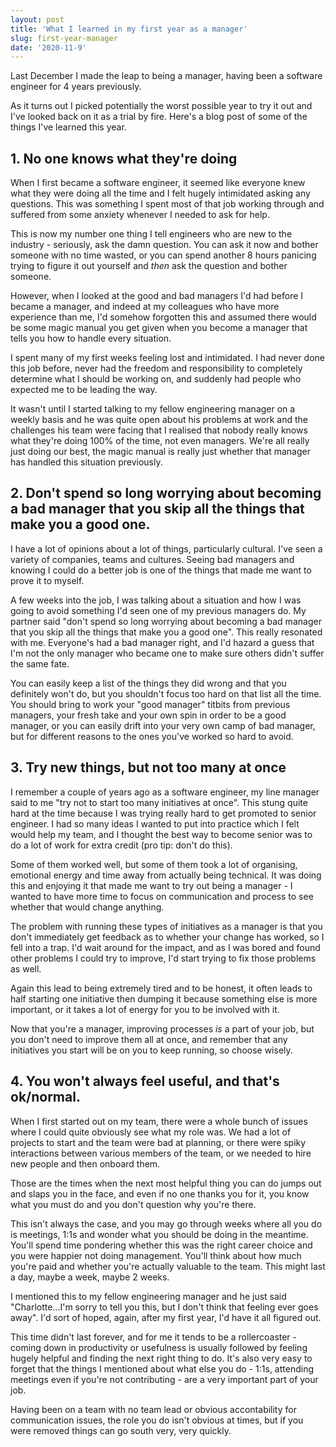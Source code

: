 ```yaml
---
layout: post
title: 'What I learned in my first year as a manager'
slug: first-year-manager
date: '2020-11-9'
---
```

Last December I made the leap to being a manager, having been a software engineer for 4 years previously.

As it turns out I picked potentially the worst possible year to try it out and I've looked back on it as a trial by fire. Here's a blog post of some of the things I've learned this year.

## 1. No one knows what they're doing
When I first became a software engineer, it seemed like everyone knew what they were doing all the time and I felt hugely intimidated asking any questions. This was something I spent most of that job working through and suffered from some anxiety whenever I needed to ask for help.

This is now my number one thing I tell engineers who are new to the industry - seriously, ask the damn question. You can ask it now and bother someone with no time wasted, or you can spend another 8 hours panicing trying to figure it out yourself and _then_ ask the question and bother someone.

However, when I looked at the good and bad managers I'd had before I became a manager, and indeed at my colleagues who have more experience than me, I'd somehow forgotten this and assumed there would be some magic manual you get given when you become a manager that tells you how to handle every situation. 

I spent many of my first weeks feeling lost and intimidated. I had never done this job before, never had the freedom and responsibility to completely determine what I should be working on, and suddenly had people who expected me to be leading the way. 

It wasn't until I started talking to my fellow engineering manager on a weekly basis and he was quite open about his problems at work and the challenges his team were facing that I realised that nobody really knows what they're doing 100% of the time, not even managers. We're all really just doing our best, the magic manual is really just whether that manager has handled this situation previously.

## 2. Don't spend so long worrying about becoming a bad manager that you skip all the things that make you a good one.
I have a lot of opinions about a lot of things, particularly cultural. I've seen a variety of companies, teams and cultures. Seeing bad managers and knowing I could do a better job is one of the things that made me want to prove it to myself.

A few weeks into the job, I was talking about a situation and how I was going to avoid something I'd seen one of my previous managers do. My partner said "don't spend so long worrying about becoming a bad manager that you skip all the things that make you a good one". This really resonated with me. Everyone's had a bad manager right, and I'd hazard a guess that I'm not the only manager who became one to make sure others didn't suffer the same fate.

You can easily keep a list of the things they did wrong and that you definitely won't do, but you shouldn't focus too hard on that list all the time. You should bring to work your "good manager" titbits from previous managers, your fresh take and your own spin in order to be a good manager, or you can easily drift into your very own camp of bad manager, but for different reasons to the ones you've worked so hard to avoid.

## 3. Try new things, but not too many at once
I remember a couple of years ago as a software engineer, my line manager said to me "try not to start too many initiatives at once". This stung quite hard at the time because I was trying really hard to get promoted to senior engineer. I had so many ideas I wanted to put into practice which I felt would help my team, and I thought the best way to become senior was to do a lot of work for extra credit (pro tip: don't do this). 

Some of them worked well, but some of them took a lot of organising, emotional energy and time away from actually being technical. It was doing this and enjoying it that made me want to try out being a manager - I wanted to have more time to focus on communication and process to see whether that would change anything.

The problem with running these types of initiatives as a manager is that you don't immediately get feedback as to whether your change has worked, so I fell into a trap. I'd wait around for the impact, and as I was bored and found other problems I could try to improve, I'd start trying to fix those problems as well.

Again this lead to being extremely tired and to be honest, it often leads to half starting one initiative then dumping it because something else is more important, or it takes a lot of energy for you to be involved with it. 

Now that you're a manager, improving processes _is_ a part of your job, but you don't need to improve them all at once, and remember that any initiatives you start will be on you to keep running, so choose wisely. 

## 4. You won't always feel useful, and that's ok/normal.
When I first started out on my team, there were a whole bunch of issues where I could quite obviously see what my role was. We had a lot of projects to start and the team were bad at planning, or there were spiky interactions between various members of the team, or we needed to hire new people and then onboard them.

Those are the times when the next most helpful thing you can do jumps out and slaps you in the face, and even if no one thanks you for it, you know what you must do and you don't question why you're there.

This isn't always the case, and you may go through weeks where all you do is meetings, 1:1s and wonder what you should be doing in the meantime. You'll spend time pondering whether this was the right career choice and you were happier not doing management. You'll think about how much you're paid and whether you're actually valuable to the team. This might last a day, maybe a week, maybe 2 weeks.

I mentioned this to my fellow engineering manager and he just said "Charlotte...I'm sorry to tell you this, but I don't think that feeling ever goes away". I'd sort of hoped, again, after my first year, I'd have it all figured out.

This time didn't last forever, and for me it tends to be a rollercoaster - coming down in productivity or usefulness is usually followed by feeling hugely helpful and finding the next right thing to do. It's also very easy to forget that the things I mentioned about what else you do - 1:1s, attending meetings even if you're not contributing - are a very important part of your job. 

Having been on a team with no team lead or obvious accontability for communication issues, the role you do isn't obvious at times, but if you were removed things can go south very, very quickly.